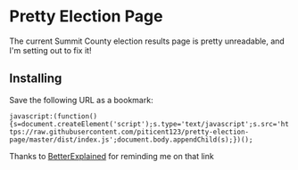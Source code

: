 # Pretty Election Page

The current Summit County election results
page is pretty unreadable, and I'm setting out
to fix it!

## Installing

Save the following URL as a bookmark:

`javascript:(function(){s=document.createElement('script');s.type='text/javascript';s.src='https://raw.githubusercontent.com/piticent123/pretty-election-page/master/dist/index.js';document.body.appendChild(s);})();`

Thanks to [BetterExplained](https://betterexplained.com/articles/how-to-make-a-bookmarklet-for-your-web-application/)
for reminding me on that link
